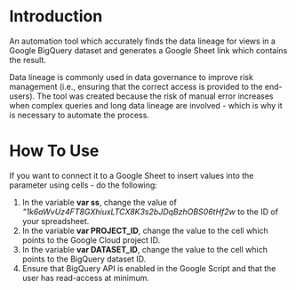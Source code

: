 # Introduction
An automation tool which accurately finds the data lineage for views in a Google BigQuery dataset and generates a Google Sheet link which contains the result.

Data lineage is commonly used in data governance to improve risk management (i.e., ensuring that the correct access is provided to the end-users). The tool was created because the risk of manual error increases when complex queries and long data lineage are involved - which is why it is necessary to automate the process. 

# How To Use

If you want to connect it to a Google Sheet to insert values into the parameter using cells - do the following:

1) In the variable <b>var ss</b>, change the value of <i>"1k6aWvUz4FT8GXhiuxLTCX8K3s2bJDqBzhOBS06tHf2w</i> to the ID of your spreadsheet.
2) In the variable <b>var PROJECT_ID</b>, change the value to the cell which points to the Google Cloud project ID.
3) In the variable <b>var DATASET_ID</b>, change the value to the cell which points to the BigQuery dataset ID. 
4) Ensure that BigQuery API is enabled in the Google Script and that the user has read-access at minimum.
